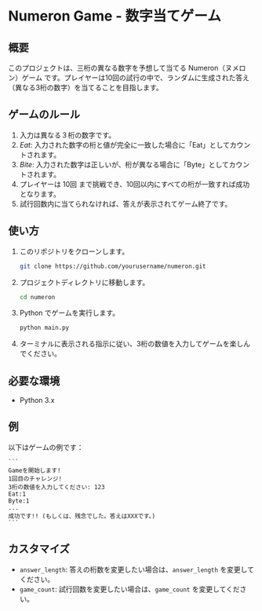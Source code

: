 # Numeron Game - 数字当てゲーム
## 概要
このプロジェクトは、三桁の異なる数字を予想して当てる Numeron（ヌメロン）ゲーム です。プレイヤーは10回の試行の中で、ランダムに生成された答え（異なる3桁の数字）を当てることを目指します。
## ゲームのルール
1. 入力は異なる３桁の数字です。
2. *Eat*: 入力された数字の桁と値が完全に一致した場合に「Eat」としてカウントされます。
3. *Bite*: 入力された数字は正しいが、桁が異なる場合に「Byte」としてカウントされます。
4. プレイヤーは 10回 まで挑戦でき、10回以内にすべての桁が一致すれば成功となります。
5. 試行回数内に当てられなければ、答えが表示されてゲーム終了です。
## 使い方
1. このリポジトリをクローンします。
    ```bash
    git clone https://github.com/yourusername/numeron.git
    ```

2. プロジェクトディレクトリに移動します。
    ```bash
    cd numeron
    ```

3. Python でゲームを実行します。
    ```bash
    python main.py
    ```

4. ターミナルに表示される指示に従い、3桁の数値を入力してゲームを楽しんでください。

## 必要な環境
- Python 3.x

## 例
以下はゲームの例です：

    ```
    Gameを開始します!
    1回目のチャレンジ!
    3桁の数値を入力してください: 123
    Eat:1
    Byte:1
    ...
    成功です!! (もしくは、残念でした。答えはXXXです。)
    ```

## カスタマイズ
- `answer_length`: 答えの桁数を変更したい場合は、`answer_length` を変更してください。
- `game_count`: 試行回数を変更したい場合は、`game_count` を変更してください。
